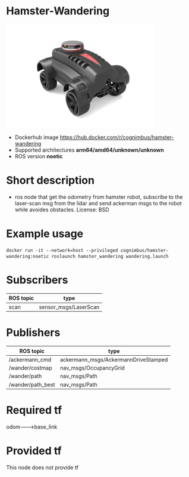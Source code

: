 # Hamster-Wandering

<img src="./hamster-wandering/nimbusc.png" alt="hamster-wandering" width="400"/>

* Dockerhub image https://hub.docker.com/r/cognimbus/hamster-wandering
* Supported architectures <b>arm64/amd64/unknown/unknown</b>
* ROS version <b>noetic</b>

# Short description
* ros node that get the odometry from hamster robot, subscribe to the laser-scan msg from the lidar and send ackerman msgs to the robot while avoides obstacles.
License: BSD

# Example usage
```
docker run -it --network=host --privileged cognimbus/hamster-wandering:noetic roslaunch hamster_wandering wandering.launch
```

# Subscribers
ROS topic | type
--- | ---
scan | sensor_msgs/LaserScan


# Publishers
ROS topic | type
--- | ---
/ackermann_cmd | ackermann_msgs/AckermannDriveStamped
/wander/costmap | nav_msgs/OccupancyGrid
/wander/path | nav_msgs/Path
/wander/path_best | nav_msgs/Path


# Required tf
odom--->base_link


# Provided tf
This node does not provide tf


